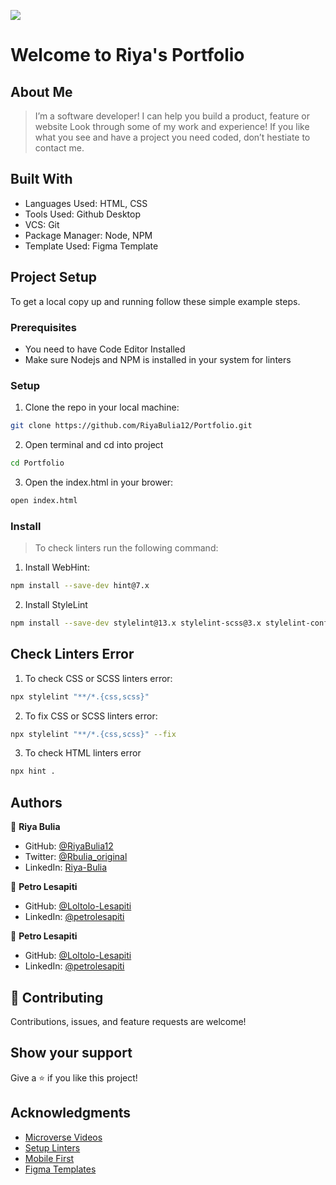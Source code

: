 ![](https://img.shields.io/badge/Microverse-blueviolet)

# Welcome to Riya's Portfolio

## About Me
> I’m a software developer! I can help you build a product, feature or website Look through some of my work and experience! If you like what you see and have a project you need coded, don’t hestiate to contact me.


## Built With

- Languages Used: HTML, CSS
- Tools Used: Github Desktop
- VCS: Git
- Package Manager: Node, NPM
- Template Used: Figma Template

## Project Setup
To get a local copy up and running follow these simple example steps.

### Prerequisites

- You need to have Code Editor Installed
- Make sure Nodejs and NPM is installed in your system for linters

### Setup
1. Clone the repo in your local machine:
```bash
git clone https://github.com/RiyaBulia12/Portfolio.git
```
2. Open terminal and cd into project
```bash
cd Portfolio
```
3. Open the index.html in your brower:
```bash
open index.html
```

### Install
> To check linters run the following command:
1. Install WebHint:
```bash
npm install --save-dev hint@7.x
```
2. Install StyleLint
```bash
npm install --save-dev stylelint@13.x stylelint-scss@3.x stylelint-config-standard@21.x stylelint-csstree-validator@1.x 
```
## Check Linters Error
1. To check CSS or SCSS linters error:
```bash
npx stylelint "**/*.{css,scss}"
```
2. To fix CSS or SCSS linters error:
```bash
npx stylelint "**/*.{css,scss}" --fix
```
3. To check HTML linters error
```bash
npx hint .
```

## Authors

👤 **Riya Bulia**

- GitHub: [@RiyaBulia12](https://github.com/RiyaBulia12)
- Twitter: [@Rbulia_original](https://twitter.com/@rbulia_original)
- LinkedIn: [Riya-Bulia](https://linkedin.com/in/riya-bulia)

👤 **Petro Lesapiti**
- GitHub: [@Loltolo-Lesapiti](https://github.com/Loltolo-Lesapiti)
- LinkedIn: [@petrolesapiti](https://linkedin.com/in/linkedinhandle)


👤 **Petro Lesapiti**
- GitHub: [@Loltolo-Lesapiti](https://github.com/Loltolo-Lesapiti)
- LinkedIn: [@petrolesapiti](https://linkedin.com/in/linkedinhandle)
## 🤝 Contributing


Contributions, issues, and feature requests are welcome!

## Show your support

Give a ⭐️ if you like this project!

## Acknowledgments

- [Microverse Videos](https://www.youtube.com/watch?v=PrIY8sYwe90&ab_channel=Microversevideos)
- [Setup Linters](https://questions.microverse.org/t/configure-linters-for-html-and-css/2009)
- [Mobile First](https://www.mightyminnow.com/2013/11/what-is-mobile-first-css-and-why-does-it-rock/)
- [Figma Templates](https://www.figma.com/file/l7SqJ3ZfkAKih9sFxvWSR4/Microverse-Student-Project-1?node-id=0%3A1)
